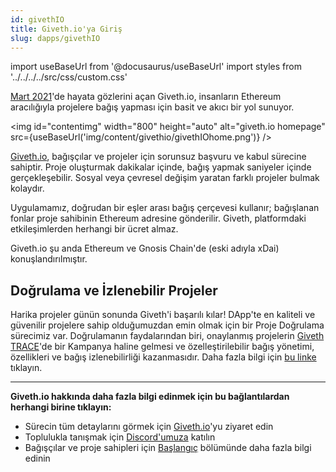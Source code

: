 ```yaml
---
id: givethIO
title: Giveth.io'ya Giriş
slug: dapps/givethIO
---
```

import useBaseUrl from '@docusaurus/useBaseUrl'
import styles from '../../../../src/css/custom.css'

[Mart 2021](https://medium.com/giveth/the-future-of-giving-is-here-d480388a3338)'de hayata gözlerini açan Giveth.io, insanların Ethereum aracılığıyla projelere bağış yapması için basit ve akıcı bir yol sunuyor.

<img id="contentimg" width="800" height="auto" alt="giveth.io homepage" src={useBaseUrl('img/content/givethio/givethIOhome.png')} />

[Giveth.io](https://giveth.io/), bağışçılar ve projeler için sorunsuz başvuru ve kabul sürecine sahiptir. Proje oluşturmak dakikalar içinde, bağış yapmak saniyeler içinde gerçekleşebilir. Sosyal veya çevresel değişim yaratan farklı projeler bulmak kolaydır.

Uygulamamız, doğrudan bir eşler arası bağış çerçevesi kullanır; bağışlanan fonlar proje sahibinin Ethereum adresine gönderilir. Giveth, platformdaki etkileşimlerden herhangi bir ücret almaz.

Giveth.io şu anda Ethereum ve Gnosis Chain'de (eski adıyla xDai) konuşlandırılmıştır.

## Doğrulama ve İzlenebilir Projeler

Harika projeler günün sonunda Giveth'i başarılı kılar! DApp'te en kaliteli ve güvenilir projelere sahip olduğumuzdan emin olmak için bir Proje Doğrulama sürecimiz var. Doğrulamanın faydalarından biri, onaylanmış projelerin [Giveth TRACE](https://trace.giveth.io/)'de bir Kampanya haline gelmesi ve özelleştirilebilir bağış yönetimi, özellikleri ve bağış izlenebilirliği kazanmasıdır. Daha fazla bilgi için [bu linke](/dapps/makeTraceableProject) tıklayın.

---
**Giveth.io hakkında daha fazla bilgi edinmek için bu bağlantılardan herhangi birine tıklayın:**
* Sürecin tüm detaylarını görmek için [Giveth.io](https://giveth.io/)'yu ziyaret edin
* Toplulukla tanışmak için [Discord'umuza](https://discord.giveth.io/) katılın
* Bağışçılar ve proje sahipleri için [Başlangıç](/dapps/gettingStarted) bölümünde daha fazla bilgi edinin